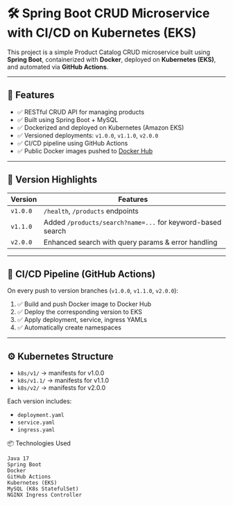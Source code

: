 # 🛠️ Spring Boot CRUD Microservice with CI/CD on Kubernetes (EKS)

This project is a simple Product Catalog CRUD microservice built using **Spring Boot**, containerized with **Docker**, deployed on **Kubernetes (EKS)**, and automated via **GitHub Actions**.

---

## 📌 Features

- ✅ RESTful CRUD API for managing products
- ✅ Built using Spring Boot + MySQL
- ✅ Dockerized and deployed on Kubernetes (Amazon EKS)
- ✅ Versioned deployments: `v1.0.0`, `v1.1.0`, `v2.0.0`
- ✅ CI/CD pipeline using GitHub Actions
- ✅ Public Docker images pushed to [Docker Hub](https://hub.docker.com/u/tkg31)

---

## 📁 Version Highlights

| Version   | Features                                                                 |
|-----------|--------------------------------------------------------------------------|
| `v1.0.0`  | `/health`, `/products` endpoints                                         |
| `v1.1.0`  | Added `/products/search?name=...` for keyword-based search              |
| `v2.0.0`  | Enhanced search with query params & error handling                       |

---

## 🚀 CI/CD Pipeline (GitHub Actions)

On every push to version branches (`v1.0.0`, `v1.1.0`, `v2.0.0`):

1. ✅ Build and push Docker image to Docker Hub
2. ✅ Deploy the corresponding version to EKS
3. ✅ Apply deployment, service, ingress YAMLs
4. ✅ Automatically create namespaces

---

## ⚙️ Kubernetes Structure

- `k8s/v1/` → manifests for v1.0.0
- `k8s/v1.1/` → manifests for v1.1.0
- `k8s/v2/` → manifests for v2.0.0

Each version includes:
- `deployment.yaml`
- `service.yaml`
- `ingress.yaml`


📦 Technologies Used

    Java 17
    Spring Boot
    Docker
    GitHub Actions
    Kubernetes (EKS)
    MySQL (K8s StatefulSet)
    NGINX Ingress Controller
